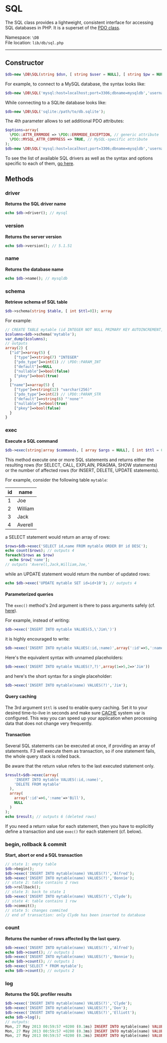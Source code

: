 # SQL

The SQL class provides a lightweight, consistent interface for accessing SQL databases in PHP. It is a superset of the [PDO class](http://www.php.net/manual/en/class.pdo.php).

Namespace: `\DB` <br/>
File location: `lib/db/sql.php`

---

## Constructor

```php
$db=new \DB\SQL(string $dsn, [ string $user = NULL], [ string $pw = NULL], [ array $options = NULL]);
```

For example, to connect to a MySQL database, the syntax looks like:

``` php
$db=new \DB\SQL('mysql:host=localhost;port=3306;dbname=mysqldb','username','password');
```

While connecting to a SQLite database looks like:

``` php
$db=new \DB\SQL('sqlite:/path/to/db.sqlite');
```

The 4th parameter allows to set additional PDO attributes:

``` php
$options=array(
  \PDO::ATTR_ERRMODE => \PDO::ERRMODE_EXCEPTION, // generic attribute
  \PDO::MYSQL_ATTR_COMPRESS => TRUE, // MySQL-specific attribute
);
$db=new \DB\SQL('mysql:host=localhost;port=3306;dbname=mysqldb','username','password',$options);
```

To see the list of available SQL drivers as well as the syntax and options specific to each of them, [go here](http://www.php.net/manual/en/pdo.drivers.php).

## Methods

### driver

**Returns the SQL driver name**

``` php
echo $db->driver(); // mysql
```

### version

**Returns the server version**

``` php
echo $db->version(); // 5.1.51
```

### name

**Returns the database name**

```php
echo $db->name(); // mysqldb
```

### schema

**Retrieve schema of SQL table**

```php
$db->schema(string $table, [ int $ttl=0]); array
```

For example:

```php
// CREATE TABLE mytable (id INTEGER NOT NULL PRIMARY KEY AUTOINCREMENT, name varchar(256) NULL DEFAULT 'none')
$columns=$db->schema('mytable');
var_dump($columns);
// outputs
array(2) {
  ["id"]=>array(5) {
    ["type"]=>string(7) "INTEGER"
    ["pdo_type"]=>int(1) // \PDO::PARAM_INT
    ["default"]=>NULL
    ["nullable"]=>bool(false)
    ["pkey"]=>bool(true)
  }
  ["name"]=>array(5) {
    ["type"]=>string(12) "varchar(256)"
    ["pdo_type"]=>int(2) // \PDO::PARAM_STR
    ["default"]=>string(6) "'none'"
    ["nullable"]=>bool(true)
    ["pkey"]=>bool(false)
  }
}
```

### exec

**Execute a SQL command**

```php
$db->exec(string|array $commands, [ array $args = NULL], [ int $ttl = 0 ]); mixed
```

This method execute one or more SQL statements and returns either the resulting rows (for SELECT, CALL, EXPLAIN, PRAGMA, SHOW statements) or the number of affected rows (for INSERT, DELETE, UPDATE statements).

For example, consider the following table `mytable`:

<table class="table table-bordered table-condensed table-striped">
  <thead>
    <tr><th>id</th><th>name</th></tr>
  </thead>
  <tbody>
    <tr><td>1</td><td>Joe</td></tr>
    <tr><td>2</td><td>William</td></tr>
    <tr><td>3</td><td>Jack</td></tr>
    <tr><td>4</td><td>Averell</td></tr>
  </tbody>
</table>

a SELECT statement would return an array of rows:

```php
$rows=$db->exec('SELECT id,name FROM mytable ORDER BY id DESC');
echo count($rows); // outputs 4
foreach($rows as $row)
  echo $row['name'];
// outputs 'Averell,Jack,William,Joe,'
```

while an UPDATE statement would return the number of updated rows:

```php
echo $db->exec('UPDATE mytable SET id=id+10'); // outputs 4
```

#### Parameterized queries

The `exec()` method's 2nd argument is there to pass arguments safely (cf. [here](databases#parameterized-queries)).

For example, instead of writing:

```php
$db->exec('INSERT INTO mytable VALUES(5,\'Jim\')')
```

it is highly encouraged to write:

```php
$db->exec('INSERT INTO mytable VALUES(:id,:name)',array(':id'=>5,':name'=>'Jim'))
```

Here's the equivalent syntax with unnamed placeholders:

```php
$db->exec('INSERT INTO mytable VALUES(?,?)',array(1=>5,2=>'Jim'))
```

and here's the short syntax for a single placeholder:

```php
$db->exec('INSERT INTO mytable(name) VALUES(?)','Jim');
```

#### Query caching

The 3rd argument `$ttl` is used to enable query caching. Set it to your desired time-to-live in seconds and make sure [CACHE](quick-reference#cache) system var is configured.
This way you can speed up your application when processing data that does not change very frequently.

#### Transaction

Several SQL statements can be executed at once, if providing an array of statements. F3 will execute them as transaction, so if one statement fails, the whole query stack is rolled back.

<div class="alert alert-info">
    Be aware that the return value refers to the last executed statement only.
</div>

```php
$result=$db->exec(array(
    'INSERT INTO mytable VALUES(:id,:name)',
    'DELETE FROM mytable'
  ),
  array(
    array(':id'=>6,':name'=>'Bill'),
    NULL
  )
);
echo $result; // outputs 6 (deleted rows)
```

If you need a return value for each statement, then you have to explicitly define a transaction and use `exec()` for each statement (cf. below).

### begin, rollback & commit

**Start, abort or end a SQL transaction**

```php
// state 1: empty table
$db->begin();
$db->exec('INSERT INTO mytable(name) VALUES(?)','Alfred');
$db->exec('INSERT INTO mytable(name) VALUES(?)','Bonnie');
// state 2: table contains 2 rows
$db->rollback();
// state 3: back to state 1
$db->exec('INSERT INTO mytable(name) VALUES(?)','Clyde');
// state 4: table contains 1 row
$db->commit();
// state 5: changes commited
// end of transaction: only Clyde has been inserted to database
```

### count

**Returns the number of rows affected by the last query.**

```php
$db->exec('INSERT INTO mytable(name) VALUES(?)','Alfred');
echo $db->count(); // outputs 1
$db->exec('INSERT INTO mytable(name) VALUES(?)','Bonnie');
echo $db->count(); // outputs 1
$db->exec('SELECT * FROM mytable');
echo $db->count(); // outputs 2
```

### log

**Returns the SQL profiler results**

```php
$db->exec('INSERT INTO mytable(name) VALUES(?)','Clyde');
$db->exec('INSERT INTO mytable(name) VALUES(?)','Don');
$db->exec('INSERT INTO mytable(name) VALUES(?)','Elliott');
echo $db->log();
// outputs:
Mon, 27 May 2013 00:59:57 +0200 (0.1ms) INSERT INTO mytable(name) VALUES('Clyde')
Mon, 27 May 2013 00:59:57 +0200 (0.3ms) INSERT INTO mytable(name) VALUES('Don')
Mon, 27 May 2013 00:59:57 +0200 (0.2ms) INSERT INTO mytable(name) VALUES('Elliott')
```

